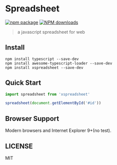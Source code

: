 # Spreadsheet

[![npm package](https://img.shields.io/npm/v/spreadsheet.svg)](https://www.npmjs.org/package/spreadsheet)
[![NPM downloads](http://img.shields.io/npm/dm/spreadsheet.svg)](https://npmjs.org/package/spreadsheet)

> a javascript spreadsheet for web

## Install
```shell
npm install typescript --save-dev
npm install awesome-typescript-loader --save-dev
npm install xspreadsheet --save-dev
```

## Quick Start

``` javascript
import spreadsheet from 'xspreadsheet'

spreadsheet(document.getElementById('#id'))
```

## Browser Support
Modern browsers and Internet Explorer 9+(no test).

## LICENSE
MIT

